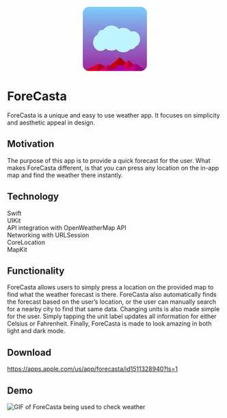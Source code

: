 <div>
  <p align="center">
    <img src="/icon.png?raw=true" width="150" height="150" alt="ForeCasta App Icon"/>
  </p>
</div>

# ForeCasta
ForeCasta is a unique and easy to use weather app. It focuses on simplicity and aesthetic appeal in design. 

## Motivation
The purpose of this app is to provide a quick forecast for the user. What makes ForeCasta different, is that you can press 
any location on the in-app map and find the weather there instantly.

## Technology
Swift <br />
UIKit <br />
API integration with OpenWeatherMap API <br />
Networking with URLSession <br />
CoreLocation <br />
MapKit <br />

## Functionality
ForeCasta allows users to simply press a location on the provided map to find what the weather forecast is there. 
ForeCasta also automatically finds the forecast based on the user’s location, or the user can manually search for 
a nearby city to find that same data. Changing units is also made simple for the user. Simply tapping the unit label 
updates all information for either Celsius or Fahrenheit. Finally, ForeCasta is made to look amazing in both light and dark mode.

## Download
https://apps.apple.com/us/app/forecasta/id1511328940?ls=1

## Demo
![GIF of ForeCasta being used to check weather](Demo.gif)
